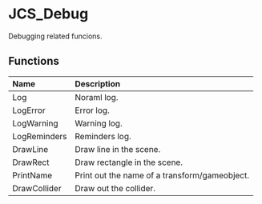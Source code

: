 # JCS_Debug

Debugging related funcions.

## Functions

| Name | Description |
|:---|:---|
| Log | Noraml log. |
| LogError | Error log. |
| LogWarning | Warning log. |
| LogReminders | Reminders log. |
| DrawLine | Draw line in the scene. |
| DrawRect | Draw rectangle in the scene. |
| PrintName | Print out the name of a transform/gameobject. |
| DrawCollider | Draw out the collider. |
